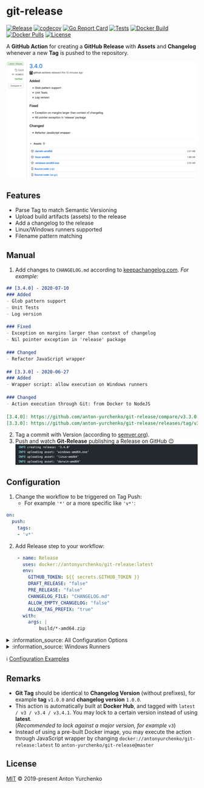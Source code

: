 # git-release

[![Release](https://img.shields.io/github/v/release/anton-yurchenko/git-release)](https://github.com/anton-yurchenko/git-release/releases/latest)
[![codecov](https://codecov.io/gh/anton-yurchenko/git-release/branch/master/graph/badge.svg)](https://codecov.io/gh/anton-yurchenko/git-release)
[![Go Report Card](https://goreportcard.com/badge/github.com/anton-yurchenko/git-release)](https://goreportcard.com/report/github.com/anton-yurchenko/git-release)
[![Tests](https://github.com/anton-yurchenko/git-release/workflows/push/badge.svg)](https://github.com/anton-yurchenko/git-release/actions)
[![Docker Build](https://img.shields.io/docker/cloud/build/antonyurchenko/git-release)](https://hub.docker.com/r/antonyurchenko/git-release)
[![Docker Pulls](https://img.shields.io/docker/pulls/antonyurchenko/git-release)](https://hub.docker.com/r/antonyurchenko/git-release)
[![License](https://img.shields.io/github/license/anton-yurchenko/git-release)](LICENSE.md)

A **GitHub Action** for creating a **GitHub Release** with **Assets** and **Changelog** whenever a new **Tag** is pushed to the repository.  

![PIC](docs/images/release.png)

## Features

- Parse Tag to match Semantic Versioning
- Upload build artifacts (assets) to the release
- Add a changelog to the release
- Linux/Windows runners supported
- Filename pattern matching

## Manual

1. Add changes to `CHANGELOG.md` according to [keepachangelog.com](https://keepachangelog.com/en/1.0.0/ "Keep a ChangeLog").
*For example:*

```markdown
## [3.4.0] - 2020-07-10
### Added
- Glob pattern support
- Unit Tests
- Log version

### Fixed
- Exception on margins larger than context of changelog
- Nil pointer exception in 'release' package

### Changed
- Refactor JavaScript wrapper

## [3.3.0] - 2020-06-27
### Added
- Wrapper script: allow execution on Windows runners

### Changed
- Action execution through Git: from Docker to NodeJS

[3.4.0]: https://github.com/anton-yurchenko/git-release/compare/v3.3.0...v3.4.0
[3.3.0]: https://github.com/anton-yurchenko/git-release/releases/tag/v3.3.0
```

2. Tag a commit with Version (according to [semver.org](https://semver.org/ "Semantic Versioning")).
3. Push and watch **Git-Release** publishing a Release on GitHub :wink:  
![PIC](docs/images/log.png)

## Configuration

1. Change the workflow to be triggered on Tag Push:
    - For example `'*'` or a more specific like `'v*'`:

```yaml
on:
  push:
    tags:
    - 'v*'
```

2. Add Release step to your workflow:

```yaml
    - name: Release
      uses: docker://antonyurchenko/git-release:latest
      env:
        GITHUB_TOKEN: ${{ secrets.GITHUB_TOKEN }}
        DRAFT_RELEASE: "false"
        PRE_RELEASE: "false"
        CHANGELOG_FILE: "CHANGELOG.md"
        ALLOW_EMPTY_CHANGELOG: "false"
        ALLOW_TAG_PREFIX: "true"
      with:
        args: |
            build/*-amd64.zip
```

<details><summary>:information_source: All Configuration Options</summary>

- Provide a list of assets as `args` (divided by one of: `new line`, `space`, `comma`, `pipe`)
- `DRAFT_RELEASE (true/false as string)` - Save release as draft instead of publishing it (default `false`).
- `PRE_RELEASE (true/false as string)` - GitHub will point out that this release is identified as non-production ready (default: `false`). 
- `CHANGELOG_FILE (string)` - Changelog filename (default: `CHANGELOG.md`).
  - set to `none` in order to completely ignore changelog.
- `ALLOW_EMPTY_CHANGELOG (true/false as string)` - Allow publishing a release without changelog (default `false`).
- `ALLOW_TAG_PREFIX (true/false as string)` - Allow prefix on version Tag, for example `v3.2.0` or `release-3.2.0` (default: `false`).
- `RELEASE_NAME (string)` - Complete release title (may not be combined with PREFIX or POSTFIX).
- `RELEASE_NAME_PREFIX (string)` - Release title prefix.
- `RELEASE_NAME_POSTFIX (string)` - Release title postfix.

</details>  

<details><summary>:information_source: Windows Runners</summary>

Execute **git-release** through JavaScrip Wrapper on Windows Runners.

Example:

```yaml
    - name: Release
      uses: anton-yurchenko/git-release@master
      env:
        GITHUB_TOKEN: ${{ secrets.GITHUB_TOKEN }}
        DRAFT_RELEASE: "false"
        PRE_RELEASE: "false"
        CHANGELOG_FILE: "CHANGELOG.md"
        ALLOW_EMPTY_CHANGELOG: "false"
        ALLOW_TAG_PREFIX: "true"
      with:
        args: |
            build\\darwin-amd64.zip
            build\\linux-amd64.zip
            build\\windows-amd64.zip
```

</details>

:information_source: [Configuration Examples](docs/example.md#examples)

## Remarks

- **Git Tag** should be identical to **Changelog Version** (without prefixes), for example **tag** `v1.0.0` and **changelog version** `1.0.0`.
- This action is automatically built at **Docker Hub**, and tagged with `latest / v3 / v3.4 / v3.4.1`. You may lock to a certain version instead of using **latest**.  
(*Recommended to lock against a major version, for example* `v3`)
- Instead of using a pre-built Docker image, you may execute the action through JavaScript wrapper by changing `docker://antonyurchenko/git-release:latest` to `anton-yurchenko/git-release@master`

## License

[MIT](LICENSE.md) © 2019-present Anton Yurchenko
